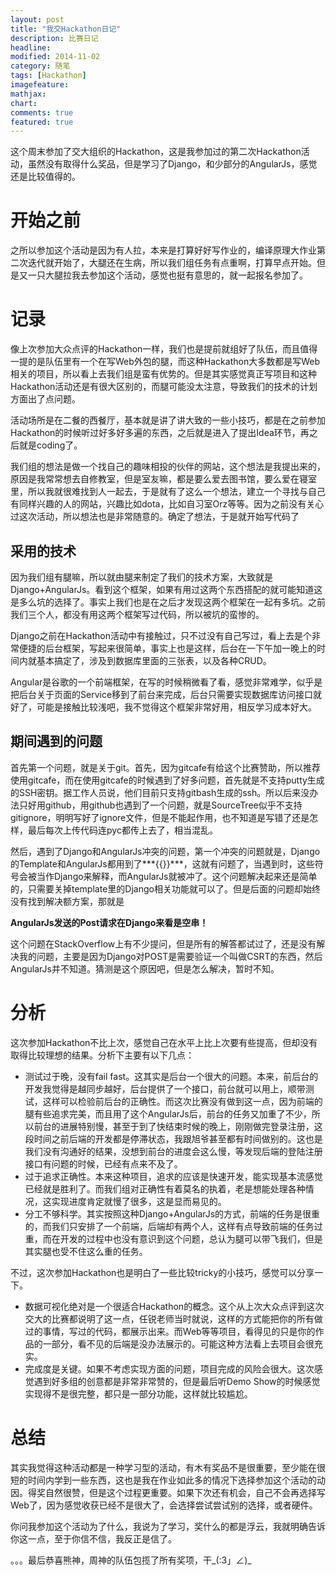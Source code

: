 ```yaml
---
layout: post
title: "我交Hackathon日记"
description: 比赛日记
headline: 
modified: 2014-11-02
category: 随笔
tags: [Hackathon]
imagefeature: 
mathjax: 
chart: 
comments: true
featured: true
---
```


这个周末参加了交大组织的Hackathon，这是我参加过的第二次Hackathon活动，虽然没有取得什么奖品，但是学习了Django，和少部分的AngularJs，感觉还是比较值得的。

# 开始之前

之所以参加这个活动是因为有人拉，本来是打算好好写作业的，编译原理大作业第二次迭代就开始了，大腿还在生病，所以我们组任务有点重啊，打算早点开始。但是又一只大腿拉我去参加这个活动，感觉也挺有意思的，就一起报名参加了。

# 记录

像上次参加大众点评的Hackathon一样，我们也是提前就组好了队伍，而且值得一提的是队伍里有一个在写Web外包的腿，而这种Hackathon大多数都是写Web相关的项目，所以看上去我们组是蛮有优势的。但是其实感觉真正写项目和这种Hackathon活动还是有很大区别的，而腿可能没太注意，导致我们的技术的计划方面出了点问题。

活动场所是在二餐的西餐厅，基本就是讲了讲大致的一些小技巧，都是在之前参加Hackathon的时候听过好多好多遍的东西，之后就是进入了提出Idea环节，再之后就是coding了。

我们组的想法是做一个找自己的趣味相投的伙伴的网站，这个想法是我提出来的，原因是我常常想去自修教室，但是室友嘛，都是要么爱去图书馆，要么爱在寝室里，所以我就很难找到人一起去，于是就有了这么一个想法，建立一个寻找与自己有同样兴趣的人的网站，兴趣比如dota，比如自习室Orz等等。因为之前没有关心过这次活动，所以想法也是非常随意的。确定了想法，于是就开始写代码了

## 采用的技术

因为我们组有腿嘛，所以就由腿来制定了我们的技术方案，大致就是Django+AngularJs。看到这个框架，如果有用过这两个东西搭配的就可能知道这是多么坑的选择了。事实上我们也是在之后才发现这两个框架在一起有多坑。之前我们三个人，都没有用这两个框架写过代码，所以被坑的蛮惨的。

Django之前在Hackathon活动中有接触过，只不过没有自己写过，看上去是个非常便捷的后台框架，写起来很简单，事实上也是这样，后台在一下午加一晚上的时间内就基本搞定了，涉及到数据库里面的三张表，以及各种CRUD。

Angular是谷歌的一个前端框架，在写的时候稍微看了看，感觉非常难学，似乎是把后台关于页面的Service移到了前台来完成，后台只需要实现数据库访问接口就好了，可能是接触比较浅吧，我不觉得这个框架非常好用，相反学习成本好大。

## 期间遇到的问题

首先第一个问题，就是关于git。首先，因为gitcafe有给这个比赛赞助，所以推荐使用gitcafe，而在使用gitcafe的时候遇到了好多问题，首先就是不支持putty生成的SSH密钥。据工作人员说，他们目前只支持gitbash生成的ssh。所以后来没办法只好用github，用github也遇到了一个问题，就是SourceTree似乎不支持gitignore，明明写好了ignore文件，但是不能起作用，也不知道是写错了还是怎样，最后每次上传代码连pyc都传上去了，相当混乱。

然后，遇到了Django和AngularJs冲突的问题，第一个冲突的问题就是，Django的Template和AngularJs都用到了***\{\{\}\}***，这就有问题了，当遇到时，这些符号会被当作Django来解释，而AngularJs就被冲了。这个问题解决起来还是简单的，只需要关掉template里的Django相关功能就可以了。但是后面的问题却始终没有找到解决额方案，那就是

**AngularJs发送的Post请求在Django来看是空串！**

这个问题在StackOverflow上有不少提问，但是所有的解答都试过了，还是没有解决我的问题，主要是因为Django对POST是需要验证一个叫做CSRT的东西，然后AngularJs并不知道。猜测是这个原因吧，但是怎么解决，暂时不知。

# 分析

这次参加Hackathon不比上次，感觉自己在水平上比上次要有些提高，但却没有取得比较理想的结果。分析下主要有以下几点：

- 测试过于晚，没有fail fast。这其实是后台一个很大的问题。本来，前后台的开发我觉得是越同步越好，后台提供了一个接口，前台就可以用上，顺带测试，这样可以检验前后台的正确性。而这次比赛没有做到这一点，因为前端的腿有些追求完美，而且用了这个AngularJs后，前台的任务又加重了不少，所以前台的进展特别慢，甚至于到了快结束时候的晚上，刚刚做完登录注册，这段时间之前后端的开发都是停滞状态，我跟旭爷甚至都有时间做别的。这也是我们没有沟通好的结果，没想到前台的进度会这么慢，等发现后端的登陆注册接口有问题的时候，已经有点来不及了。
- 过于追求正确性。本来这种项目，追求的应该是快速开发，能实现基本流感觉已经就是胜利了。而我们组对正确性有着莫名的执着，老是想能处理各种情况，这实现进度肯定就慢了很多，这是显而易见的。
- 分工不够科学。其实按照这种Django+AngularJs的方式，前端的任务是很重的，而我们只安排了一个前端，后端却有两个人，这样有点导致前端的任务过重，而在开发的过程中也没有意识到这个问题，总认为腿可以带飞我们，但是其实腿也受不住这么重的任务。

不过，这次参加Hackathon也是明白了一些比较tricky的小技巧，感觉可以分享一下。

- 数据可视化绝对是一个很适合Hackathon的概念。这个从上次大众点评到这次交大的比赛都说明了这一点，任锐老师当时就说，这样的方式能把你的所有做过的事情，写过的代码，都展示出来。而Web等等项目，看得见的只是你的作品的一部分，看不见的后端是没办法展示的。可能这种方法看上去项目会很充实。
- 完成度是关键。如果不考虑实现方面的问题，项目完成的风险会很大。这次感觉遇到好多组的创意都是非常非常赞的，但是最后听Demo Show的时候感觉实现得不是很完整，都只是一部分功能，这样就比较尴尬。


# 总结

其实我觉得这种活动都是一种学习型的活动，有木有奖品不是很重要，至少能在很短的时间内学到一些东西，这也是我在作业如此多的情况下选择参加这个活动的动因。得奖自然很赞，但是这个过程更重要。如果下次还有机会，自己不会再选择写Web了，因为感觉收获已经不是很大了，会选择尝试尝试别的选择，或者硬件。

你问我参加这个活动为了什么，我说为了学习，奖什么的都是浮云，我就明确告诉你这一点，至于你信不信，我反正是信了。

。。。最后恭喜熊神，周神的队伍包揽了所有奖项，干_(:3」∠)_